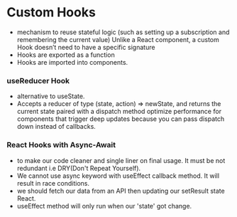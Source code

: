 # Custom Hooks

- mechanism to reuse stateful logic (such as setting up a subscription and remembering the current value) Unlike a React component, a custom Hook doesn’t need to have a specific signature
- Hooks are exported as a function
- Hooks are imported into components.

### useReducer Hook

- alternative to useState.
- Accepts a reducer of type (state, action) => newState, and returns the current state paired with a dispatch method optimize performance for components that trigger deep updates because you can pass dispatch down instead of callbacks.

### React Hooks with Async-Await

- to make our code cleaner and single liner on final usage. It must be not redundant i.e DRY(Don't Repeat Yourself).
- We cannot use async keyword with useEffect callback method. It will result in race conditions.
- we should fetch our data from an API then updating our setResult state React.
- useEffect method will only run when our 'state' got change.